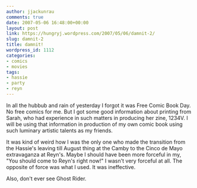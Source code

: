 ```yaml
---
author: jjackunrau
comments: true
date: 2007-05-06 16:48:00+00:00
layout: post
link: https://hungryj.wordpress.com/2007/05/06/damnit-2/
slug: damnit-2
title: damnit!
wordpress_id: 1112
categories:
- comics
- movies
tags:
- hassie
- party
- reyn
---
```


In all the hubbub and rain of yesterday I forgot it was Free Comic Book Day.  No free comics for me.  But I got some good information about printing from Sarah, who had experience in such matters in producing her zine, 1234V.  I will be using that information in production of my own comic book using such luminary artistic talents as my friends.  
  
It was kind of weird how I was the only one who made the transition from the Hassie's leaving till August thing at the Camby to the Cinco de Mayo extravaganza at Reyn's.  Maybe I should have been more forceful in my, "You should come to Reyn's right now!"  I wasn't very forceful at all.  The opposite of force was what I used.  It was ineffective.  
  
Also, don't ever see Ghost Rider.
